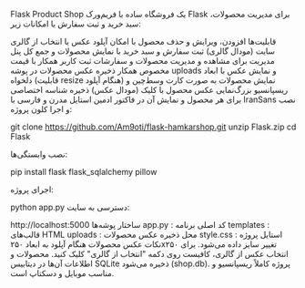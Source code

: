 Flask Product Shop
یک فروشگاه ساده با فریم‌ورک Flask برای مدیریت محصولات، سبد خرید و ثبت سفارش با امکانات زیر:

قابلیت‌ها
افزودن، ویرایش و حذف محصول با امکان آپلود عکس یا انتخاب از گالری سایت (مودال گالری)
ثبت سفارش و سبد خرید با نمایش محصولات و جمع کل
پنل مدیریت برای مشاهده و مدیریت محصولات و سفارشات
ثبت کاربر همکار با قیمت مخصوص همکار
ذخیره عکس محصولات در پوشه uploads و نمایش عکس با ابعاد دلخواه (قابلیت resize هنگام آپلود)
نمایش محصولات به صورت کارت وسط‌چین و ریسپانسیو
بزرگ‌نمایی عکس محصول با کلیک (مودال عکس)
ذخیره شناسه اختصاصی برای هر محصول و نمایش آن در فاکتور ادمین
استایل مدرن و فارسی با IranSans
نصب و اجرا
کلون پروژه:


git clone https://github.com/Am9oti/flask-hamkarshop.git
unzip Flask.zip
cd Flask

نصب وابستگی‌ها:



pip install flask flask_sqlalchemy pillow

اجرای پروژه:



python app.py
دسترسی به سایت:


http://localhost:5000
ساختار پوشه‌ها
app.py : کد اصلی برنامه
templates : قالب‌های HTML
uploads : محل ذخیره عکس محصولات
style.css : استایل پروژه
نکات
عکس محصولات هنگام آپلود به ابعاد ۲۵۰x۲۵۰ تغییر سایز داده می‌شود.
برای انتخاب عکس از گالری، کافیست روی دکمه "انتخاب از گالری" کلیک کنید.
محصولات و اطلاعات آن‌ها در دیتابیس SQLite ذخیره می‌شود (shop.db).
پروژه کاملاً ریسپانسیو و مناسب موبایل و دسکتاپ است.
